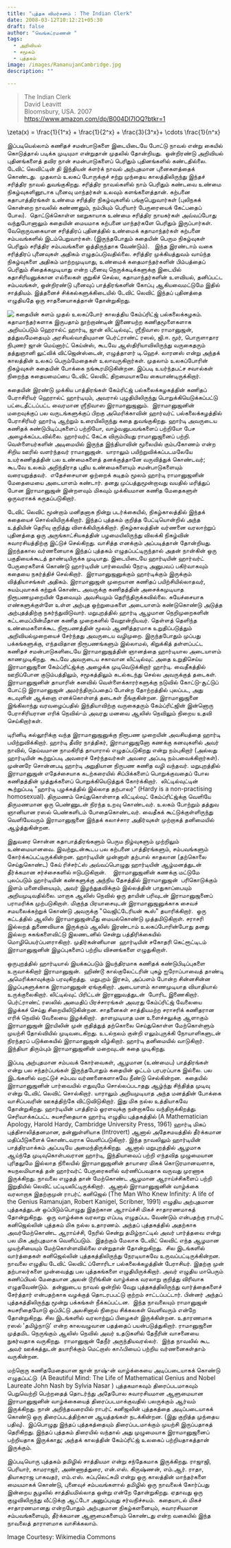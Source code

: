 ```yaml
---
title: "புத்தக விமர்சனம் : The Indian Clerk"
date: 2008-03-12T10:12:21+05:30
draft: false
author: "வெங்கட்ரமணன் "
tags:
  - அறிவியல்
  - சமூகம்
  - புத்தகம்
image: /images/RamanujanCambridge.jpg
description: ""

---
```


> The Indian Clerk  
> David Leavitt  
> Bloomsbury, USA. 2007  
> https://www.amazon.com/dp/B004DI7IOQ?btkr=1

\zeta(x) = \frac{1}{1^x} + \frac{1}{2^x} + \frac{3}{3^x}+ \cdots  \frac{1}{n^x}

இப்படியெல்லாம் கணிதச் சமன்பாடுகளை இடையிடையே போட்டு நாவல் என்று கையில் கொடுத்தால் படிக்க முடியுமா என்றுதான் முதலில் தோன்றியது.  ஒன்றிரண்டு அறிவியல் புதினங்களைத் தவிர நான் சமன்பாடுகளைப் பெரிதும் புதினங்களில் கண்டதில்லை.  டேவிட் லெவிட்டின் தி இந்தியன் க்ளர்க் நாவல் அற்புதமான புனைகளத்தைக் கொண்டது.  முதலாம் உலகப் போருக்குச் சற்று முந்தைய காலத்திலிருந்து இந்தச் சரித்திர நாவல் துவங்குகிறது. சரித்திர நாவல்களில் நாம் பெரிதும் கண்டவை உண்மை நிகழ்வுகளினூடாக புனைவு மாந்தர்கள் உலவும் களங்களைத்தான். கற்பனை கதாபாத்திரங்கள் உண்மை சரித்திர நிகழ்வுகளில் பங்குபெறுவார்கள் (புலிநகக் கொன்றை நாவலில் கண்ணனும், நம்பியும் பெரியார் பேருரையைக் கேட்பதைப் போல).  தொட்டுக்கொள்ள ஊறுகாயாக உண்மை சரித்திர நாயகர்கள் அவ்வப்போது வந்துபோனாலும் கதையின் மையமாக கற்பனை மாந்தர்களே பெரிதும் இருப்பார்கள்.  வேறொருவகையான சரித்திரப் புதினத்தில் உண்மைக் கதாமாந்தர்கள் கற்பனை சம்பவங்களில் இடம்பெறுவார்கள். (இருந்தபோதும் கதையின் பெரும நிகழ்வுகள் பெரிதும் சரித்திர சம்பவங்களை ஒத்திருந்தாக வேண்டும்).   இந்த இரண்டாம் வகை சரித்திரப் புனைவுகள் அதிகம் எழுதப்படுவதில்லை. சரித்திர முக்கியத்துவம் வாய்ந்த நிகழ்வுகளை அதிகம் மாற்றமுடியாது, உண்மைக் கதைமாந்தர்களின் பிம்பத்தைப் பெரிதும் சிதைக்கமுடியாது என்ற புனைவு நெருக்கடிக்களுக்கு இடையில் கதாசிரியனுக்கான எல்லைகள் குறுகிச் செல்ல, கதாமாந்தர்களின் உளவியல், தனிப்பட்ட சம்பவங்கள், ஒன்றிரண்டு புனைவுப் பாத்திரங்களின் கோப்பு ஆகியவைமட்டுமே இதில் சாத்தியம். இத்தனைச் சிக்கல்களுக்கிடையில் டேவிட் லெவிட் இந்தப் புதினத்தை எழுதியதே ஒரு சாதனையாகத்தான் தோன்றுகிறது.  

<img align="left" src="/images/indian_clerk.jpg"> கதையின் களம் முதல் உலகப்போர் காலத்திய கேம்ப்ரிட்ஜ் பல்கலைக்கழகம். கதாமாந்தர்களாக இருபதாம் நூற்றாண்டின் இணையற்ற கணிதமூளைகளாக அறியப்படும் ஹெரால்ட் ஹார்டி, ஜான் லிட்டில்வுட், ஶ்ரீநிவாஸ ராமானுஜன், தத்துவமேதையும் அரசியல்வாதியுமான பெர்ட்ராண்ட் ரஸல், ஜி.ஈ. மூர், பொருளாதார நிபுணர் ஜான் மெய்னார்ட் கெய்ன்ஸ், கூடவே ஆஸ்திரியாவிலிருந்து வருகைதரும் தத்துஞானி லுட்விக் விட்ஜென்ஸ்டைன், எழுத்தாளர் டி.ஹெச். லாரனஸ் என்று அந்தக் காலத்தின் உலகப் பெரும்மேதைகள் உலாவருகிறார்கள். முதலாம் உலகப்போரின் நிகழ்வுகள் கதையின் போக்கை நங்கூரமிடுகின்றன. இப்படி உயர்ந்தபட்ச சவால்கள் நிறைந்த கதையமைப்பை டேவிட் லெவிட் திறமையாகவே கையாண்டிருக்கிறார். 

கதையின் இரண்டு முக்கிய பாத்திரங்கள் கேம்ரிட்ஜ் பல்கலைக்கழகத்தின் கணிதப் பேராசிரியர் ஹெரால்ட் ஹார்டியும், அவரால் புழுதியிலிருந்து பொறுக்கியெடுக்கப்பட்டு பட்டைதீட்டப்பட்ட வைரமான ஶ்ரீநிவாஸ இராமானுஜனும்.  இராமானுஜனின் மறைவுக்குப் பல வருடங்களுக்குப் பிறகு அமெரிக்காவின் ஹார்வர்ட் பல்கலைக்கழத்தில் பேராசிரியர் ஹார்டி ஆற்றும் உரையிலிருந்து கதை துவங்குகிறது. ஹார்டி அவருடைய கணிதக் கண்டுபிடிப்புகளைப் பற்றியோ, வாழ்வனுபவங்களைப் பற்றியோ பேச அழைக்கப்படவில்லை. ஹார்வர்ட் கேட்க விரும்பியது ராமானுஜனைப் பற்றி. வெள்ளையர்களின் அடிமையில் இருந்த இந்தியாவின் மூலையில் கும்பகோணம் என்ற சிறிய ஊரில் வளர்ந்தவர் ராமானுஜன்.  யாராலும் பயிற்றுவிக்கப்படமலேயே உயர்கணிதத்தின் பல உண்மைகளைத் தனக்குத்தானே வருவித்துக் கொண்டவர்; கூடவே உலகம் அறிந்திராத புதிய உண்மைகளையும் சமன்பாடுகளையும் வரையறுத்தவர்.  எதேச்சையான ஒற்றைக் கடிதம் மூலம் ஹார்டி ராமானுஜனின் மேதைமையை அடையாளம் கண்டார். தனது முப்பத்துமூன்றாவது வயதில் மரித்துப் போன இராமானுஜன் இன்றளவும் மிகவும் முக்கியமான கணித மேதைகளுள் ஒருவராகக் கருதப்படுகிறார்.   

டேவிட் லெவிட் மூன்றாம் மனிதனாக நின்று படர்க்கையில், நிகழ்காலத்தில் இந்தக் கதையைச் சொல்லியிருக்கிறார். இந்தப் புத்தகம் குறித்த பேட்டியொன்றில் அந்த உத்தியின் தெரிவு குறித்து விளக்கியிருக்கிறார். நிகழ்காலத்தின் வர்ணனை வரலாற்றுப் புதினத்தை ஒரு அருங்காட்சியகத்தின் பழமையிலிருந்து விலக்கி நிகழ்வின் சுவாரசியத்திற்கு இட்டுச் செல்கிறது. வாசித்த எனக்கும் அப்படித்தான் தோன்றியது. இறந்தகால வர்ணனையாக இந்தப் புத்தகம் எழுதப்பட்டிருந்தால் அதன் நான்கின் ஒரு பகுதியைக்கூடத் தாண்டியிருக்க முடியாது. இடையிடையே ஹார்டியின் ஹார்வர்ட் பேருரைகளைக் கொண்டு ஹார்டியின் பார்வையில் நேரடி அனுபவப் பகிர்வாகவும் கதையை நகர்த்திச் செல்கிறார்.  இராமானுஜனுக்கும் ஹார்டிக்கும் இருக்கும் வித்தியாசங்கள் அதிகம். இராமானுஜன் முறையான கணிதப் பயிற்சியில்லாதவர், சுயம்புவாகக் கற்றுக் கொண்ட அவருக்கு கணிதத்தின் அசைக்கமுடியாத நிரூபணமுறையின் தேவையும் அவசியமும் தெரிந்திருக்கவில்லை. சுயேச்சையாக எண்களுக்குள்ளே உள்ள அற்புத ஒற்றுமைகளை அடையாளம் கண்டுகொண்டு அடுத்த அற்புதத்திற்கு நகர்ந்துவிடுவார். மறுபுறத்தில் ஹார்டி ஆழமான நெறிமுறைகளின் கட்டமைப்பின்மீதான கணித முறைகளில் வேறூன்றியவர். தெள்ளத் தெளிந்த உண்மைகளைக்கூட நிரூபணத்தின் மூலம் ஆணித்தரமாக உறுதிப்படுத்தும் அறிவியல்முறையைச் சேர்ந்தது அவருடைய வழிமுறை. இருந்தபோதும் முப்பது பக்கங்களுக்கு, எந்தவிதான நிரூபணங்களும் இல்லாமல், கிறுக்கித் தள்ளப்பட்ட கணிதச் சமன்பாடுகளிடையே இராமானுஜத்தின் ஞானத்தை ஹார்டியால அடையாளம் காணமுடிகிறது.  கூடவே அவருடைய சகாவான லிட்டில்வுட் அதை உறுதிசெய்ய இராமானுஜனை கேம்ப்ரிட்ஜ்க்கு அழைக்க முடிவெடுக்கிறார் ஹார்டி. வைதீகத்தில் ஊறிப்போன குடும்பத்திலும், சமூகத்திலும் கடல்கடந்து செல்ல அவருக்குத் தடைகள்.  இராமானுஜனின் தாயாரின் கனவில் வெள்ளைக்காரர்களுக்கு நடுவில் கோட்டு-சூட்டுப் போட்டு இராமானுஜன் அமர்ந்திருப்பதைப் போன்ற தோற்றத்தில் புலப்பட, அது கடவுளின் ஆக்ஞை எனக்கொள்ளத் தடைகள் நீங்குகின்றன. இராமானுஜனை இங்கிலாந்து வரவழைப்பதில் இந்தியாவிற்கு வருகைதரும் கேம்ப்ரிட்ஜின் இன்னொரு பேராசிரியரான எரிக் நெவில்-ம் அவரது மனவை ஆலிஸ் நெவிலும் நிறைய உதவி செய்கிறார்கள்.  

டிரினிடி கல்லூரிக்கு வந்த இராமானுஜனுக்கு நிரூபண முறையின் அவசியத்தை ஹார்டி பயிற்றுவிக்கிறார். ஹார்டி தீவிர நாத்திகர், இராமானுஜனோ கணக்கு கனவுகளில் அவர் நாவில், தெய்வமான நாமகிரித் தாயாரால் எழுதப்படுகிறது என்று நம்புகிறார் (அல்லது ஹார்டியின் கூற்றுப்படி அவரைச் சேர்ந்தவர்கள் அவரை அப்படி நம்பவைக்கிறார்கள்). முன்னரே சொன்னபடி ஹார்டி அறுதியான நிருபண கணித வழி வந்தவர். மறுபுறத்தில் இராமானுஜன் எதேச்சையாக கடற்கரையில் சிப்பிக்களைப் பொறுக்குவதைப் போல கணிதத்தின் முத்துக்களைப் பொறுக்கியெடுத்துக் கோர்க்கிறார்.  லிட்டில்வுட்டின் கூற்றுப்படி "ஹார்டி புழக்கத்தில் இல்லாத தற்பாலர்" (Hardy is a non-practising homosexual). திருமணம் செய்துகொள்ளாத லிட்டில்வுட் கேம்ப்ரிட்ஜ்க்கு வெளியே திருமணமான ஒரு பெண்ணுடன் நிரந்த உறவு கொண்டவர். உலகம் போற்றும் தத்துவ ஞானியான ரஸல் பெண்களிடம் போதைகொண்டவர். வைதீகக் கூட்டுக்குள்ளிருந்து வெளியேவரும் இராமானுஜனை இந்தக் கலாச்சார அதிர்வுகள் முற்றாகத் தனிமையில் ஆழ்த்துகின்றன.

இதுவரை சொன்ன கதாபாத்திரங்களும் பெரும நிழ்வுகளும் முற்றிலும் உண்மையானவை. இவற்றுடன்கூடப பல கற்பனை பாத்திரங்களும், சம்பவங்களும் கோர்க்கப்பட்டிருக்கின்றன. ஹார்டியின் முன்னாள் தற்பால் காதலான (தற்கொலை செய்துகொண்ட) கேய் ரிச்சர்ட்ஸ் அவ்வப்பொழுது ஹார்டியின் ஆழ்மனத்துடன் தீர்க்கமான சர்ச்சைகளில் ஈடுபடுகிறான்.    இராமானுஜனின் கணக்கு மட்டுமே புலப்படும் ஹார்டியின் கண்களுக்கு அந்நிய தேசத்தில் இராமானுஜன்  பரிகொடுக்கும் இளம் மனைவியையும், அவர் இழந்துதவிக்கும் இல்லத்தின் பாதுகாப்பையும் அறியமுடிவதில்லை. மாறாக ஆலிஸ் நெவில் ஒரு தாயின் பரிவுடன் இராமானுஜனைப் பராமரிக்க முற்படுகிறாள். மிகுந்த பிரயாசையுடன் இராமானுஜனுக்காக சைவச் சமயலைக்கற்றுக் கொண்டு அவருக்கு "வெஜிட்டேரியன் கூஸ்" தயாரிக்கிறார்.  ஒரு கட்டத்தில் ஆலிஸ் இராமானுஜன்மீது மையல்கொண்டு முத்தமிடுகிறாள். சராசரி இல்லறத் துணைவியாக இருக்கும் ஆலிஸ் இரண்டாம் உலகப்போரின்போது தனது இல்லற சுகங்களைவிட்டு இலணடனில் சென்று பத்திரிக்கையில் மொழிபெயர்ப்பளராகிறார். முதிர்கன்னியான  ஹார்டியின் சகோதரி கெட்ரூட்டிடம் இராமானுஜனின் இழப்புகளைப் பற்றிய விசனங்களை எழுதுகிறாள். 

ஒருபுறத்தில் ஹார்டியால் இயக்கப்படும் இயந்திரமாக கணிதக் கண்டுபிடிப்புகளை உருவாக்கிறார் இராமானுஜன்.  ஹிண்டூ கால்குலேட்டரின் புகழ் ஐரோப்பாவைத் தாண்டி அமெரிக்காவுக்கும் பரவுகிறத்து.  மறுபுறம் இரசம், அப்பளம் போன்ற சின்னசின்ன இழப்புகளுக்காக இராமானுஜன் ஏங்குகிறார். அடையாளம் காணமுடியாத வியாதியால் உருக்குலைகிறார். லிட்டில்வுட் பிரிட்டன் இராணுவத்துடன்  போரிட இணைகிறார். பெர்ட்ராண்ட் ரஸலில் அமைதிப் பிரச்சாரங்கள் அவரது கேம்ப்ரிட்ஜ் வேலையை இழக்கச் செய்து சிறையிலிடுகின்றன. சாதனைகள் சாத்தியமற்ற சராசரிக் கணிதரான எரிக் நெவில் வேலையை இழக்கிறார்.  தாளமுடியாத மன உளைச்சலுக்கு ஆளாகும் இராமானுஜன் இரயிலின் முன் குதித்துத் தற்கொலை செய்துகொள்ள மேற்கொள்ளும் முயற்சி தோல்வியில் முடிவடைகிறது. உடல்நலம் குன்றி எலும்புருக்கி நோயாளிகளுடன் நிரந்தரப் படுக்கையில் இராமானுஜன் வீழ்கிறார். ஹார்டி தனிமையில் வாடுகிறார்.  இந்தியா திரும்பும் இராமானுஜனின் மறைவுடன் கதை முடிகிறது. 

இப்படி அற்புதமான சம்பவக் கோர்வைகள், ஆழமான (உண்மைப) பாத்திரங்கள் என்று பல சந்தர்ப்பங்கள் இருந்தபோதும் கதையின் ஓட்டம் பரபரப்பாக இல்லை. பல இடங்களில் வறட்டுச் சம்பவ வர்ணனைகளாகவே நீண்டு செல்கின்றன.  கதையில் இராமானுஜனின் பார்வையில் எதுவுமே சொல்லப்படாதது ஆழ்ந்து சிந்தித்த முடிவு என்று டேவிட் லெவிட் சொல்கிறார். யாராலும் அறியமுடியாத அந்த மனத்தின் போக்கை வாசிப்பவரின் ஊகத்திற்கே விட்டுவிடுகிறார். இது மிக நல்ல உத்தியாகவே தோன்றுகிறது. ஹார்டியின் பாத்திரம் ஓரளவுக்கு நன்றாகவே வந்திருக்கிறத்து. செரிவாக்கப்பட்ட சுயசரிதையாக ஹார்டி எழுதிய புத்தகத்தில் (A Mathematician Apology, Harold Hardy, Cambridge University Press, 1961) ஹார்டி மிகப் புத்திசாலித்தனமான, தன்னுள்ளியாக (Introvert) ஆனால் அதேசமயத்தில் தீர்க்கமான மதிப்பீடுகளைக் கொண்டவராக வெளிப்படுகிறார். இந்த நாவலிலும் ஹார்டியின் பாத்திரமாக்கம் அப்படியே அமைந்திருக்கிறது.  ஆனால் மறுபுறத்தில் ஆழமாக ஆய்ந்தே முடிவுகொள்பவரான ஹார்டி, இந்தியாவைப் பற்றி எந்தவித முழுமையான புரிதலுமே இல்லாத நிலையில் இராமானுஜனின் தாயாரை மிகக் கொடுரமானவளாக, சுயநலமியாகத் தன் ஹார்வர்ட் பேருரைகளில் வர்ணிப்பவதாக வருவது முரணாக இருக்கிறது. நாவலை எழுதத் தான் மேற்கொண்ட ஆழமான ஆராய்ச்சிகளைப் பற்றி இறுதியில் லெவிட் பட்டியலிட்டிருக்கிறார்.  ஆனால் இராமானுஜனின் வாழ்க்கை வரலாறாக இதற்குமுன் ராபர்ட் கனிஜெல் (The Man Who Knew Infinity: A life of the Genius Ramanujan, Robert Kanigel, Scribner, 1991) எழுதிய அற்புதமான புத்தகத்துடன் ஒப்பிடும்பொழுது இதற்கான ஆராய்ச்சி மிகச் சாதாரணமாகத் தோன்றுகிறது.  ஒரு வாழ்க்கை வரலாறு எப்படி எழுதப்பட வேண்டும் என்பதற்கு ராபர்ட் கனிஜெல்லின் புத்தகம் மிக நல்ல உதாரணம். அந்தப் புத்தகத்தில் அதற்காக அவர்மேற்கொண்ட ஆராய்ச்சி, நேரில் சென்று தமிழ்நாட்டில் அவர் பார்த்தவை என்று பல மிக அற்புதமாக வெளிப்படும்.  இதற்கும் மேலாக டேவிட் லெவிட் எந்த ஆழமான முயற்சியையும் மேற்கொள்ளவில்லை என்றுதான் தோன்றுகிறது.  சில இடங்களில் வார்த்தைகள் கனிஜெல்லின் புத்தகத்திலிருந்து நேரடியாகவே உருவப்பட்டிருக்கின்றன. நாவலை எழுதிய டேவிட் லெவிட் ப்ளோரிடா பல்கலைக்கழத்தின் பேராசியர். இதற்கு முன் தற்பாலர்களை முன்வைத்து பல புத்தகங்களை எழுதியிருக்கிறார். அவர் எழுதிய மாபெரும் கணிப்பியல் மேதையான அலன் டூரிங்கின் வாழ்க்கை வரலாறு குறித்து விரிவாக எழுதவேண்டும்.  தன்னுடைய நாவல் ஒன்றில் வேறு புத்தகத்திலிருந்து வார்த்தைகளைச் சேர்த்தார் என்பதற்காக வழக்குத் தொடரபபட்டு குற்றம் சாட்டப்பட்டார். பின்னர் அந்தப் புத்தகத்திலிருந்து மூன்று பக்கங்கள் நீக்கப்பட்டன.  இந்த நாவலையும் ராமானுஜன் சுயசரிதையோடு ஒப்பிட்டு அலசினால் நிறைய சிக்கலகள் வெளிவரும் என்றே தோன்றுகிறது. சில இடங்களில் வரலாற்றுப் பிழைகள் இருக்கின்றன. உதாரணமாக ரஸல் 'தமிழ்நாடு' என்ற காலவழுவான பதத்தைப் பயன்படுத்துகிறார். ராமானுஜனை முத்தமிட நெருங்கும் ஆலிஸ் நெவில் அவர் உதடுகளில் தேநீரின் வாசனையை நுகர்வதாக வருகிறது.  ராமானுஜன் தேநீர் அருந்தியவரல்லர்.  இந்த நாவலில் கூட அவர் ஊக்கத்துடன் தயாரிக்கும் மெட்றாஸ் காஃபியைப் பற்றிய வர்ணனைகள்தாம் வருகின்றன. 

மற்றொரு கணிதமேதையான ஜான் நாஷ்-ன் வாழ்க்கையை அடிப்படையாகக் கொண்டு எழுதப்பட்டு  (A Beautiful Mind: The Life of Mathematical Genius and Nobel Laureate John Nash by Sylvia Nasar ) புத்தகமாகவும் திரைப்படமாகவும் பெறுவெற்றி பெற்றதைத் தொடர்ந்து அதேபோல சுவாரசியமான ஆளுமையான இராமானுஜனின் வாழ்க்கையைத் திரைப்படமாக்குவதில் பலருக்கும் ஆர்வம் இருக்கிறது. நான் அறிந்தவரையில் ராபர்ட் கனிஜலின் புத்தகத்தை அடிப்படையாகக் கொண்டு ஒரு திரைப்படத்திற்கான ஆயத்தங்கள் நடக்கின்றன. (இது குறித்த முந்தைய பதிவு).  இப்பொழுது இந்தப் புத்தகத்தையும் திரைப்படமாக்கும் முயற்சி இருப்பதாகத் தெரிகிறது. இந்தப் புத்தகம் திரையில் வந்தால் அது முழுமையாக இராமானுஜனைப் பற்றியதாக இருக்காது; அந்தக் காலத்தின் கேம்ப்ரிட்ஜ் உலகைப் பற்றியதாகத்தான் இருக்கும். 

இப்படியொரு புத்தகம் தமிழில் சாத்தியமா என்று சந்தேகமாக இருக்கிறது. ராஜாஜி, பெரியார், காமராஜர், அண்ணாத்துரை, என்.எஸ். கிருஷ்ணன், எம்.ஆர். ராதா, தியாகராஜ பாகவதர், எம்.எஸ். சுப்புலெட்சுமி என்று ஒரு காலத்தின் மாந்தர்களை மையமாகக் கொண்டு, புனைவுச் சம்பவங்களால் தமிழில் ஒரு நாவலைக் கோர்ப்பது இன்றைய சூழலில் சாத்தியமில்லாத ஒன்று என்றே தோன்றுகிறது. ஏதாவது ஒரு குழுவிலிருந்து வீட்டுக்கு ஆட்டோ அனுப்புவது சர்வநிச்சயம்.  கதையாடல் மிகச் சாதாரணமானது என்றபோதும் அற்புதமான நிகழ்களனையும், சுவாரசியமான சம்பவங்களையும், தீர்க்கமான ஆளுமைகளையும் கொண்டது என்ற வகையில் இந்த நாவலைத் தாராளமாக வாசிக்கலாம்.

Image Courtesy: Wikimedia Commons